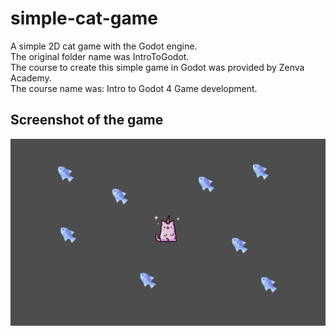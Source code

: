 # simple-cat-game

A simple 2D cat game with the Godot engine. <br />
The original folder name was IntroToGodot. <br />
The course to create this simple game in Godot was provided by Zenva Academy. <br />
The course name was: Intro to Godot 4 Game development.

## Screenshot of the game

![image info](./images/cat_game.png)
